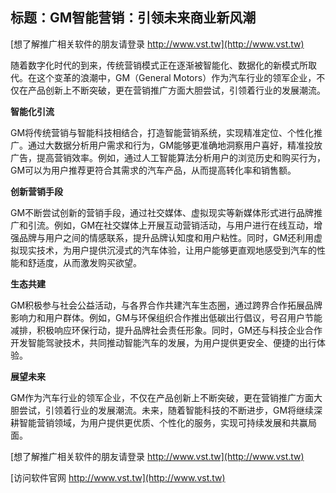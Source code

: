 ## **标题：GM智能营销：引领未来商业新风潮**

[想了解推广相关软件的朋友请登录 http://www.vst.tw](http://www.vst.tw)

随着数字化时代的到来，传统营销模式正在逐渐被智能化、数据化的新模式所取代。在这个变革的浪潮中，GM（General Motors）作为汽车行业的领军企业，不仅在产品创新上不断突破，更在营销推广方面大胆尝试，引领着行业的发展潮流。

**智能化引流**

GM将传统营销与智能科技相结合，打造智能营销系统，实现精准定位、个性化推广。通过大数据分析用户需求和行为，GM能够更准确地洞察用户喜好，精准投放广告，提高营销效率。例如，通过人工智能算法分析用户的浏览历史和购买行为，GM可以为用户推荐更符合其需求的汽车产品，从而提高转化率和销售额。

**创新营销手段**

GM不断尝试创新的营销手段，通过社交媒体、虚拟现实等新媒体形式进行品牌推广和引流。例如，GM在社交媒体上开展互动营销活动，与用户进行在线互动，增强品牌与用户之间的情感联系，提升品牌认知度和用户粘性。同时，GM还利用虚拟现实技术，为用户提供沉浸式的汽车体验，让用户能够更直观地感受到汽车的性能和舒适度，从而激发购买欲望。

**生态共建**

GM积极参与社会公益活动，与各界合作共建汽车生态圈，通过跨界合作拓展品牌影响力和用户群体。例如，GM与环保组织合作推出低碳出行倡议，号召用户节能减排，积极响应环保行动，提升品牌社会责任形象。同时，GM还与科技企业合作开发智能驾驶技术，共同推动智能汽车的发展，为用户提供更安全、便捷的出行体验。

**展望未来**

GM作为汽车行业的领军企业，不仅在产品创新上不断突破，更在营销推广方面大胆尝试，引领着行业的发展潮流。未来，随着智能科技的不断进步，GM将继续深耕智能营销领域，为用户提供更优质、个性化的服务，实现可持续发展和共赢局面。

[想了解推广相关软件的朋友请登录 http://www.vst.tw](http://www.vst.tw)


[访问软件官网 http://www.vst.tw](http://www.vst.tw)
